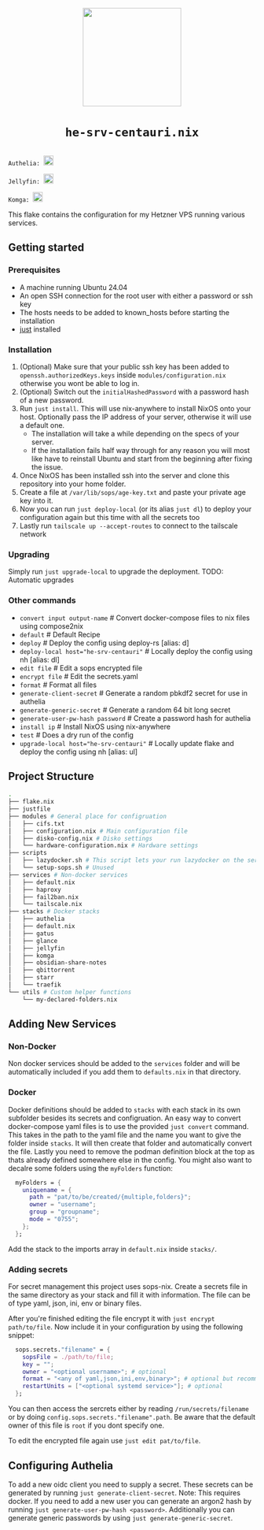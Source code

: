 <p align="center">
    <img src="https://nixos.wiki/images/thumb/2/20/Home-nixos-logo.png/414px-Home-nixos-logo.png" width=200/>
    <h1 align="center"><code>he-srv-centauri.nix</code></h1>
    <div style="display: grid;" align="center">
    </div>
</p>
<p><code>Authelia: <img src="https://uptime.kuipr.de/api/v1/endpoints/services_authelia/uptimes/30d/badge.svg" height=20/></code></p>
<p><code>Jellyfin: <img src="https://uptime.kuipr.de/api/v1/endpoints/media_jellyfin/uptimes/30d/badge.svg" height=20/></code></p>
<p><code>Komga: <img src="https://uptime.kuipr.de/api/v1/endpoints/media_comics/uptimes/30d/badge.svg" height=20/></code></p>

This flake contains the configuration for my Hetzner VPS running various services.

## Getting started

### Prerequisites

- A machine running Ubuntu 24.04
- An open SSH connection for the root user with either a password or ssh key
- The hosts needs to be added to known_hosts before starting the installation
- [just](https://github.com/casey/just) installed

### Installation

1. (Optional) Make sure that your public ssh key has been added to `openssh.authorizedKeys.keys` inside `modules/configuration.nix` otherwise you wont be able to log in.
2. (Optional) Switch out the `initialHashedPassword` with a password hash of a new password.
3. Run `just install`. This will use nix-anywhere to install NixOS onto your host. Optionally pass the IP address of your server, otherwise it will use a default one.
    - The installation will take a while depending on the specs of your server.
    - If the installation fails half way through for any reason you will most like have to reinstall Ubuntu and start from the beginning after fixing the issue.
4. Once NixOS has been installed ssh into the server and clone this repository into your home folder.
5. Create a file at `/var/lib/sops/age-key.txt` and paste your private age key into it.
6. Now you can run `just deploy-local`  (or its alias `just dl`) to deploy your configuration again but this time with all the secrets too
7. Lastly run `tailscale up --accept-routes` to connect to the tailscale network

### Upgrading

Simply run `just upgrade-local` to upgrade the deployment.
TODO: Automatic upgrades

### Other commands

- `convert input output-name`            # Convert docker-compose files to nix files using compose2nix
- `default`                              # Default Recipe
- `deploy`                               # Deploy the config using deploy-rs [alias: d]
- `deploy-local host="he-srv-centauri"`  # Locally deploy the config using nh [alias: dl]
- `edit file`                            # Edit a sops encrypted file
- `encrypt file`                         # Edit the secrets.yaml
- `format`                               # Format all files
- `generate-client-secret`               # Generate a random pbkdf2 secret for use in authelia
- `generate-generic-secret`              # Generate a random 64 bit long secret
- `generate-user-pw-hash password`       # Create a password hash for authelia
- `install ip`                           # Install NixOS using nix-anywhere
- `test`                                 # Does a dry run of the config
- `upgrade-local host="he-srv-centauri"` # Locally update flake and deploy the config using nh [alias: ul]

## Project Structure

```bash
.
├── flake.nix
├── justfile
├── modules # General place for configruation
│   ├── cifs.txt
│   ├── configuration.nix # Main configuration file
│   ├── disko-config.nix # Disko settings   
│   └── hardware-configuration.nix # Hardware settings
├── scripts
│   ├── lazydocker.sh # This script lets your run lazydocker on the server. Run with sudo
│   └── setup-sops.sh # Unused
├── services # Non-docker services 
│   ├── default.nix
│   ├── haproxy
│   ├── fail2ban.nix
│   └── tailscale.nix
├── stacks # Docker stacks
│   ├── authelia
│   ├── default.nix
│   ├── gatus
│   ├── glance
│   ├── jellyfin
│   ├── komga
│   ├── obsidian-share-notes
│   ├── qbittorrent
│   ├── starr
│   └── traefik
└── utils # Custom helper functions
    └── my-declared-folders.nix
```

## Adding New Services

### Non-Docker

Non docker services should be added to the `services` folder and will be automatically included if you add them to `defaults.nix` in that directory.

### Docker

Docker definitions should be added to `stacks` with each stack in its own subfolder besides its secrets and configruation. An easy way to convert docker-compose yaml files is to use
the provided `just convert` command. This takes in the path to the yaml file and the name you want to give the folder inside `stacks`. It will then create that folder and 
automatically convert the file. Lastly you need to remove the podman definition block at the top as thats already defined somewhere else in the config. 
You might also want to decalre some folders using the `myFolders` function:
```nix
  myFolders = {
    uniquename = {
      path = "pat/to/be/created/{multiple,folders}";
      owner = "username";
      group = "groupname";
      mode = "0755";
    };
  };
```
Add the stack to the imports array in `default.nix` inside `stacks/`.

### Adding secrets

For secret management this project uses sops-nix. Create a secrets file in the same directory as your stack and fill it with information. The file can be of type yaml, json, ini, env
or binary files.

After you're finished editing the file encrypt it with `just encrypt path/to/file`. Now include it in your configuration by using the following snippet:
```nix
  sops.secrets."filename" = {
    sopsFile = ./path/to/file;
    key = "";
    owner = "<optional username>"; # optional
    format = "<any of yaml,json,ini,env,binary>"; # optional but recommended
    restartUnits = ["<optional systemd service>"]; # optional
  };
```
You can then access the sercrets either by reading `/run/secrets/filename` or by doing `config.sops.secrets."filename".path`. Be aware that the default owner of this file is `root` if
you dont specify one.

To edit the encrypted file again use `just edit pat/to/file`.

## Configuring Authelia

To add a new oidc client you need to supply a secret. These secrets can be generated by running `just generate-client-secret`. Note: This requires docker.
If you need to add a new user you can generate an argon2 hash by running `just generate-user-pw-hash <password>`. Additionally you can generate generic passwords by using `just generate-generic-secret`.
